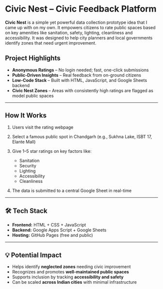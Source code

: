 

# Civic Nest – Civic Feedback Platform

**Civic Nest** is a simple yet powerful data collection prototype idea that I came up with on my own. It empowers citizens to rate public spaces based on key amenities like sanitation, safety, lighting, cleanliness and accessibility. It was designed to help city planners and local governments identify zones that need urgent improvement.


##  Project Highlights

*  **Anonymous Ratings** – No login needed; fast, one-click submissions
*  **Public-Driven Insights** – Real feedback from on-ground citizens
*  **Low-Code Stack** – Built with HTML, JavaScript, and Google Sheets backend
*  **Civic Nest Zones** – Areas with consistently high ratings are flagged as model public spaces

---

##  How It Works

1. Users visit the rating webpage
2. Select a famous public spot in Chandgarh (e.g., Sukhna Lake, ISBT 17, Elante Mall)
3. Give 1–5 star ratings on key factors like:

   * Sanitation
   * Security
   * Lighting
   * Accessibility
   * Cleanliness
4. The data is submitted to a central Google Sheet in real-time

---

## 🛠️ Tech Stack

* **Frontend:** HTML + CSS + JavaScript
* **Backend:** Google Apps Script + Google Sheets
* **Hosting:** GitHub Pages (free and public)

---

## 💡 Potential Impact

* Helps identify **neglected zones** needing civic improvement
* Recognizes and promotes **well-maintained public spaces**
* Supports inclusion by tracking **accessibility and safety**
* Can be scaled **across Indian cities** with minimal infrastructure


